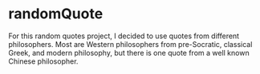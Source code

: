 # randomQuote

For this random quotes project, I decided to use quotes from different philosophers. Most are Western philosophers from pre-Socratic, classical Greek, and modern philosophy, but there is one quote from a well known Chinese philosopher.
